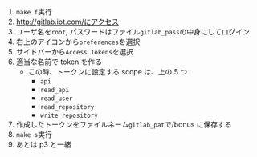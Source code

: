 1. `make f`実行
2. http://gitlab.iot.com/にアクセス
3. ユーザ名を`root`, パスワードはファイル`gitlab_pass`の中身にしてログイン
4. 右上のアイコンから`preferences`を選択
5. サイドバーから`Access Tokens`を選択
6. 適当な名前で token を作る
   - この時、トークンに設定する scope は、上の 5 つ
     - `api`
     - `read_api`
     - `read_user`
     - `read_repository`
     - `write_repository`
7. 作成したトークンをファイルネーム`gitlab_pat`で/bonus に保存する
8. `make s`実行
9. あとは p3 と一緒
